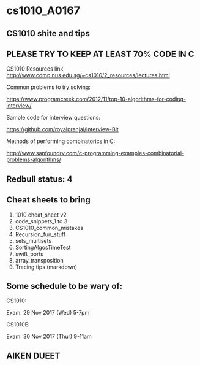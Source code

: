 # cs1010_A0167

## CS1010 shite and tips

## PLEASE TRY TO KEEP AT LEAST 70% CODE IN C

CS1010 Resources link
http://www.comp.nus.edu.sg/~cs1010/2_resources/lectures.html


Common problems to try solving:

https://www.programcreek.com/2012/11/top-10-algorithms-for-coding-interview/

Sample code for interview questions: 

https://github.com/royalpranjal/Interview-Bit

Methods of performing combinatorics in C: 

http://www.sanfoundry.com/c-programming-examples-combinatorial-problems-algorithms/

## Redbull status: 4

## Cheat sheets to bring 
1. 1010 cheat_sheet v2
2. code_snippets_1 to 3
3. CS1010_common_mistakes 
4. Recursion_fun_stuff
5. sets_multisets
6. SortingAlgosTimeTest
7. swift_ports
8. array_transposition
9. Tracing tips (markdown)

## Some schedule to be wary of: 

CS1010:

Exam: 
29 Nov 2017 (Wed)	5-7pm	

CS1010E:

Exam:
30 Nov 2017 (Thur)	9-11am

## AIKEN      DUEET

